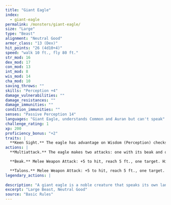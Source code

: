 ```yaml
---
title: "Giant Eagle"
index:
  - giant-eagle
permalink: /monsters/giant-eagle/
size: "Large"
type: "Beast"
alignment: "Neutral Good"
armor_class: "13 (Dex)"
hit_points: "26 (4d10+4)"
speed: "walk 10 ft., fly 80 ft."
str_mod: 16
dex_mod: 17
con_mod: 13
int_mod: 8
wis_mod: 14
cha_mod: 10
saving_throws: ""
skills: "Perception +4"
damage_vulnerabilities: ""
damage_resistances: ""
damage_immunities: ""
condition_immunities: ""
senses: "Passive Perception 14"
languages: "Giant Eagle, understands Common and Auran but can't speak"
challenge_rating: 1
xp: 200
proficiency_bonus: "+2"
traits: |
  **Keen Sight.** The eagle has advantage on Wisdom (Perception) checks that rely on sight.
actions: |
  **Multiattack.** The eagle makes two attacks: one with its beak and one with its talons.

  **Beak.** Melee Weapon Attack: +5 to hit, reach 5 ft., one target. Hit: 6 (1d6 + 3) piercing damage.

  **Talons.** Melee Weapon Attack: +5 to hit, reach 5 ft., one target. Hit: 10 (2d6 + 3) slashing damage.  
legendary_actions: |
  
description: "A giant eagle is a noble creature that speaks its own language and understands speech in the Common tongue. A mated pair of giant eagles typically has up to four eggs or young in their nest (treat the young as normal eagles)."
excerpt: "Large Beast, Neutral Good"
source: "Basic Rules"
---
```

